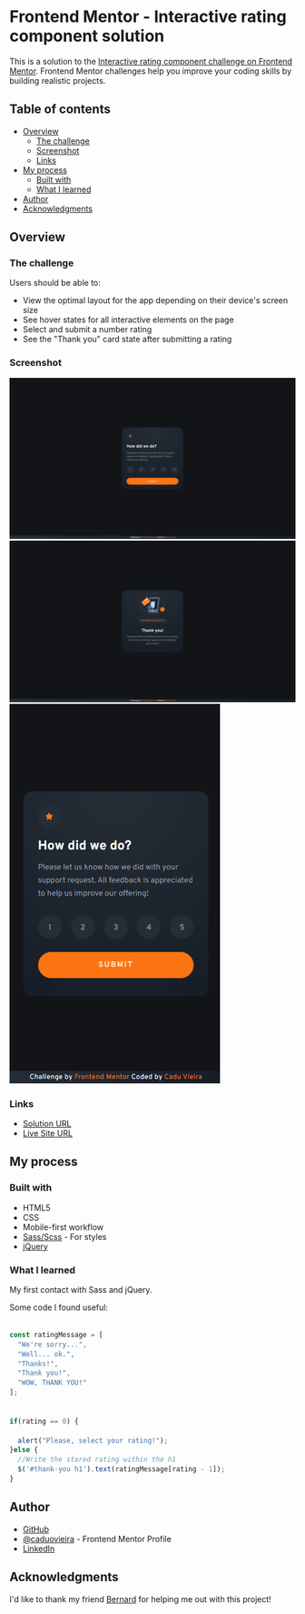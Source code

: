 # Frontend Mentor - Interactive rating component solution

This is a solution to the [Interactive rating component challenge on Frontend Mentor](https://www.frontendmentor.io/challenges/interactive-rating-component-koxpeBUmI). Frontend Mentor challenges help you improve your coding skills by building realistic projects. 

## Table of contents

- [Overview](#overview)
  - [The challenge](#the-challenge)
  - [Screenshot](#screenshot)
  - [Links](#links)
- [My process](#my-process)
  - [Built with](#built-with)
  - [What I learned](#what-i-learned)
- [Author](#author)
- [Acknowledgments](#acknowledgments)

## Overview

### The challenge

Users should be able to:

- View the optimal layout for the app depending on their device's screen size
- See hover states for all interactive elements on the page
- Select and submit a number rating
- See the "Thank you" card state after submitting a rating

### Screenshot

![Desktop Rating](./screenshots/Desktop-rating.png)
![Desktop Thank you state](./screenshots/Desktop-thankyou.png)
![Mobile Rating](./screenshots/Mobile-rating.png)

### Links

- [Solution URL](https://www.frontendmentor.io/solutions/interactive-rating-component-sass-and-jquery-7hDquaxFIy)
- [Live Site URL](https://frontend-mentor-interactive-rating-component-lac.vercel.app/)

## My process

### Built with

- HTML5 
- CSS 
- Mobile-first workflow
- [Sass/Scss](https://sass-lang.com/) - For styles
- [jQuery](https://jquery.com/)

### What I learned

My first contact with Sass and jQuery.

Some code I found useful:

```javascript

const ratingMessage = [
  "We're sorry...", 
  "Well... ok.", 
  "Thanks!", 
  "Thank you!", 
  "WOW, THANK YOU!"
];


if(rating == 0) {

  alert("Please, select your rating!");
}else {
  //Write the stored rating within the h1 
  $('#thank-you h1').text(ratingMessage[rating - 1]);
}

```

## Author

- [GitHub](https://github.com/caduovieira)
- [@caduovieira](https://www.frontendmentor.io/profile/caduovieira) - Frontend Mentor Profile
- [LinkedIn](https://www.linkedin.com/in/carlos-eduardo-vieira-37b991154/)

## Acknowledgments

I'd like to thank my friend [Bernard](https://github.com/bernard-rodrigues/) for helping me out with this project!